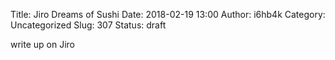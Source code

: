 Title: Jiro Dreams of Sushi
Date: 2018-02-19 13:00
Author: i6hb4k
Category: Uncategorized
Slug: 307
Status: draft

write up on Jiro
